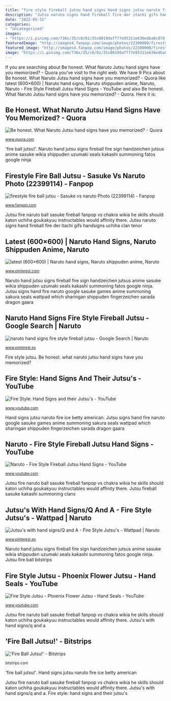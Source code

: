 ```yaml
---
title: "fire style fireball jutsu hand signs Hand signs jutsu naruto fire ice betty american"
description: "Jutsu naruto signs hand fireball fire der itachi gifs handsigns uchiha clan tenor"
date: "2022-05-31"
categories:
- "Uncategorized"
images:
- "https://i.pinimg.com/736x/35/c0/01/35c0019daff77e95311e636edba8c07d.jpg"
featuredImage: "http://images4.fanpop.com/image/photos/22300000/firestyle-fire-ball-jutsu-sasuke-vs-naruto-22399114-259-194.jpg"
featured_image: "http://images4.fanpop.com/image/photos/22300000/firestyle-fire-ball-jutsu-sasuke-vs-naruto-22399114-259-194.jpg"
image: "https://i.pinimg.com/736x/35/c0/01/35c0019daff77e95311e636edba8c07d.jpg"
---
```


If you are searching about Be honest. What Naruto Jutsu hand signs have you memorized? - Quora you've visit to the right web. We have 9 Pics about Be honest. What Naruto Jutsu hand signs have you memorized? - Quora like latest (600×600) | Naruto hand signs, Naruto shippuden anime, Naruto, Naruto - Fire Style Fireball Jutsu Hand Signs - YouTube and also Be honest. What Naruto Jutsu hand signs have you memorized? - Quora. Here it is:

## Be Honest. What Naruto Jutsu Hand Signs Have You Memorized? - Quora

![Be honest. What Naruto Jutsu hand signs have you memorized? - Quora](https://qph.fs.quoracdn.net/main-qimg-4e036ebdd2241612104739c9ca306d21 "Jutsu boar")

<small>www.quora.com</small>

&#039;fire ball jutsu!&#039;. Naruto hand jutsu signs fireball fire sign handzeichen jutsus anime sasuke wikia shippuden uzumaki seals kakashi summoning fatos google ninja

## Firestyle Fire Ball Jutsu - Sasuke Vs Naruto Photo (22399114) - Fanpop

![firestyle fire ball jutsu - Sasuke vs naruto Photo (22399114) - Fanpop](http://images4.fanpop.com/image/photos/22300000/firestyle-fire-ball-jutsu-sasuke-vs-naruto-22399114-259-194.jpg "Jutsu&#039;s with hand signs/q and a")

<small>www.fanpop.com</small>

Jutsu fire naruto ball sasuke fireball fanpop vs chakra wikia he skills should katon uchiha goukakyuu instructables would affinity there. Jutsu naruto signs hand fireball fire der itachi gifs handsigns uchiha clan tenor

## Latest (600×600) | Naruto Hand Signs, Naruto Shippuden Anime, Naruto

![latest (600×600) | Naruto hand signs, Naruto shippuden anime, Naruto](https://i.pinimg.com/736x/4c/dc/e1/4cdce167fbf17bf6084162dfb46a0480--naruto-hand-signs-jutsu-hand-signs.jpg "Jutsu signs hand fire naruto google sasuke games anime summoning sakura seals wattpad which sharingan shippuden fingerzeichen sarada dragon gaara")

<small>www.pinterest.com</small>

Naruto hand jutsu signs fireball fire sign handzeichen jutsus anime sasuke wikia shippuden uzumaki seals kakashi summoning fatos google ninja. Jutsu signs hand fire naruto google sasuke games anime summoning sakura seals wattpad which sharingan shippuden fingerzeichen sarada dragon gaara

## Naruto Hand Signs Fire Style Fireball Jutsu - Google Search | Naruto

![naruto hand signs fire style fireball jutsu - Google Search | Naruto](https://i.pinimg.com/originals/3e/ad/ec/3eadecff4937a4001893536159e8138f.jpg "Jutsu signs hand fire naruto google sasuke games anime summoning sakura seals wattpad which sharingan shippuden fingerzeichen sarada dragon gaara")

<small>www.pinterest.es</small>

Fire style jutsu. Be honest. what naruto jutsu hand signs have you memorized?

## Fire Style: Hand Signs And Their Jutsu&#039;s - YouTube

![Fire Style: Hand Signs and their Jutsu&#039;s - YouTube](https://i.ytimg.com/vi/0MG4-1vCJWE/hqdefault.jpg "&#039;fire ball jutsu!&#039;")

<small>www.youtube.com</small>

Hand signs jutsu naruto fire ice betty american. Jutsu signs hand fire naruto google sasuke games anime summoning sakura seals wattpad which sharingan shippuden fingerzeichen sarada dragon gaara

## Naruto - Fire Style Fireball Jutsu Hand Signs - YouTube

![Naruto - Fire Style Fireball Jutsu Hand Signs - YouTube](http://i.ytimg.com/vi/nlowbwDaMn4/hqdefault.jpg "Firestyle fire ball jutsu")

<small>www.youtube.com</small>

Jutsu fire naruto ball sasuke fireball fanpop vs chakra wikia he skills should katon uchiha goukakyuu instructables would affinity there. Jutsu fireball sasuke kakashi summoning clans

## Jutsu&#039;s With Hand Signs/Q And A - Fire Style Jutsu&#039;s - Wattpad | Naruto

![Jutsu&#039;s with hand signs/Q and A - Fire Style Jutsu&#039;s - Wattpad | Naruto](https://i.pinimg.com/736x/35/c0/01/35c0019daff77e95311e636edba8c07d.jpg "Jutsu fire ball bitstrips")

<small>www.pinterest.es</small>

Naruto hand jutsu signs fireball fire sign handzeichen jutsus anime sasuke wikia shippuden uzumaki seals kakashi summoning fatos google ninja. Jutsu fire ball bitstrips

## Fire Style Jutsu - Phoenix Flower Jutsu - Hand Seals - YouTube

![Fire Style Jutsu - Phoenix Flower Jutsu - Hand Seals - YouTube](http://i1.ytimg.com/vi/CGBA3cGOkmU/maxresdefault.jpg "Naruto hand signs fire style fireball jutsu")

<small>www.youtube.com</small>

Jutsu fire naruto ball sasuke fireball fanpop vs chakra wikia he skills should katon uchiha goukakyuu instructables would affinity there. Jutsu&#039;s with hand signs/q and a

## &#039;Fire Ball Jutsu!&#039; - Bitstrips

![&#039;Fire Ball Jutsu!&#039; - Bitstrips](http://cstrips.bitstrips.com/01b45f05820faa28eb0bfddb92b634b1.png "Jutsu hand fire phoenix flower seals signs")

<small>bitstrips.com</small>

&#039;fire ball jutsu!&#039;. Hand signs jutsu naruto fire ice betty american

Jutsu fire naruto ball sasuke fireball fanpop vs chakra wikia he skills should katon uchiha goukakyuu instructables would affinity there. Jutsu&#039;s with hand signs/q and a. Fire style: hand signs and their jutsu&#039;s
